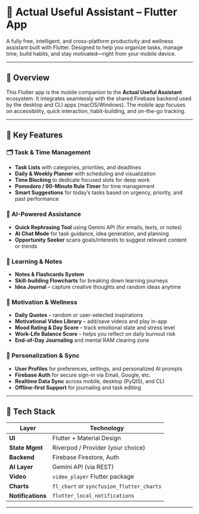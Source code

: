 # 📱 Actual Useful Assistant – Flutter App

A fully free, intelligent, and cross-platform productivity and wellness assistant built with Flutter. Designed to help you organize tasks, manage time, build habits, and stay motivated—right from your mobile device.

---

## 📌 Overview

This Flutter app is the mobile companion to the **Actual Useful Assistant** ecosystem. It integrates seamlessly with the shared Firebase backend used by the desktop and CLI apps (macOS/Windows). The mobile app focuses on accessibility, quick interaction, habit-building, and on-the-go tracking.

---

## 🌟 Key Features

### 🗂️ Task & Time Management
- **Task Lists** with categories, priorities, and deadlines  
- **Daily & Weekly Planner** with scheduling and visualization  
- **Time Blocking** to dedicate focused slots for deep work  
- **Pomodoro / 90-Minute Rule Timer** for time management  
- **Smart Suggestions** for today’s tasks based on urgency, priority, and past performance  

### 🤖 AI-Powered Assistance
- **Quick Rephrasing Tool** using Gemini API (for emails, texts, or notes)  
- **AI Chat Mode** for task guidance, idea generation, and planning  
- **Opportunity Seeker** scans goals/interests to suggest relevant content or trends  

### 🧠 Learning & Notes
- **Notes & Flashcards System**  
- **Skill-building Flowcharts** for breaking down learning journeys  
- **Idea Journal** – capture creative thoughts and random ideas anytime  

### 🌱 Motivation & Wellness
- **Daily Quotes** – random or user-selected inspirations  
- **Motivational Video Library** – add/save videos and play in-app  
- **Mood Rating & Day Score** – track emotional state and stress level  
- **Work-Life Balance Score** – helps you reflect on daily burnout risk  
- **End-of-Day Journaling** and mental RAM clearing zone  

### 🔐 Personalization & Sync
- **User Profiles** for preferences, settings, and personalized AI prompts  
- **Firebase Auth** for secure sign-in via Email, Google, etc.  
- **Realtime Data Sync** across mobile, desktop (PyQt5), and CLI  
- **Offline-first Support** for journaling and task editing  

---

## 🧰 Tech Stack

| Layer        | Technology                  |
|-------------|------------------------------|
| **UI**       | Flutter + Material Design    |
| **State Mgmt** | Riverpod / Provider (your choice) |
| **Backend**  | Firebase Firestore, Auth     |
| **AI Layer** | Gemini API (via REST)        |
| **Video**    | `video_player` Flutter package |
| **Charts**   | `fl_chart` or `syncfusion_flutter_charts` |
| **Notifications** | `flutter_local_notifications` |

---